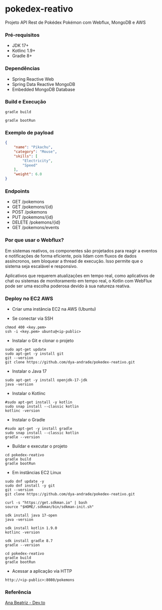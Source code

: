 # pokedex-reativo
Projeto API Rest de Pokédex Pokémon com Webflux, MongoDB e AWS

### Pré-requisitos

* JDK 17+
* Kotlinc 1.9+
* Gradle 8+

### Dependências

* Spring Reactive Web
* Spring Data Reactive MongoDB
* Embedded MongoDB Database

### Build e Execução

```shell
gradle build
```
```shell
gradle bootRun
```

### Exemplo de payload

```json
{
    "name": "Pikachu",
    "category": "Mouse",
    "skills": [
        "Electricity",
        "Speed"
    ],
    "weight": 6.0
}
```

### Endpoints

* GET /pokemons
* GET /pokemons/{id}
* POST /pokemons
* PUT /pokemons/{id}
* DELETE /pokemons/{id}
* GET /pokemons/events

### Por que usar o Webflux?

<p>Em sistemas reativos, os componentes são projetados para reagir a eventos e notificações de forma eficiente, 
pois lidam com fluxos de dados assíncronos, sem bloquear a thread de execução. 
Isso permite que o sistema seja escalável e responsivo.</p>

<p>Aplicativos que requerem atualizações em tempo real, como aplicativos de chat ou sistemas de monitoramento em 
tempo real, o Kotlin com WebFlux pode ser uma escolha poderosa devido à sua natureza reativa.</p>

### Deploy no EC2 AWS

* Criar uma instância EC2 na AWS (Ubuntu)

* Se conectar via SSH

```shell
chmod 400 <key.pem>
ssh -i <key.pem> ubuntu@<ip-public>
```
* Instalar o Git e clonar o projeto

```shell
sudo apt-get update
sudo apt-get -y install git
git --version
git clone https://github.com/dya-andrade/pokedex-reativo.git
```

* Instalar o Java 17

```shell
sudo apt-get -y install openjdk-17-jdk
java -version
```

* Instalar o Kotlinc

```shell
#sudo apt-get install -y kotlin
sudo snap install --classic kotlin
kotlinc -version
```

* Instalar o Gradle

```shell
#sudo apt-get -y install gradle
sudo snap install --classic kotlin
gradle --version
```

* Buildar e executar o projeto
    
```shell
cd pokedex-reativo
gradle build
gradle bootRun
```
* Em instâncias EC2 Linux

```shell
sudo dnf update -y
sudo dnf install -y git
git --version
git clone https://github.com/dya-andrade/pokedex-reativo.git

curl -s "https://get.sdkman.io" | bash
source "$HOME/.sdkman/bin/sdkman-init.sh"

sdk install java 17-open
java -version

sdk install kotlin 1.9.0
kotlinc -version

sdk install gradle 8.7
gradle --version

cd pokedex-reativo
gradle build
gradle bootRun
```

* Acessar a aplicação via HTTP

````
http://<ip-public>:8080/pokemons
````

### Referência

[Ana Beatriz - Dev.to](https://dev.to/womakerscode/criando-seu-pokedex-com-spring-webflux-mongodb-deploy-no-heroku-21f5)
